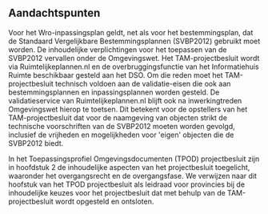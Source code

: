 ## Aandachtspunten

Voor het Wro-inpassingsplan geldt, net als voor het bestemmingsplan, dat de Standaard Vergelijkbare Bestemmingsplannen (SVBP2012) gebruikt moet worden. De inhoudelijke verplichtingen voor het toepassen van de SVBP2012 vervallen onder de Omgevingswet.
Het TAM-projectbesluit wordt via Ruimtelijkeplannen.nl en de overbruggingsfunctie van het Informatiehuis Ruimte beschikbaar gesteld aan het DSO. Om die reden moet het TAM-projectbesluit technisch voldoen aan de validatie-eisen die ook aan bestemmingsplannen en inpassingsplannen worden gesteld. De validatieservice van Ruimtelijkeplannen.nl blijft ook na inwerkingtreden Omgevingswet hierop te toetsen. Dit betekent voor de opstellers van het TAM-projectbesluit dat voor de naamgeving van objecten strikt de technische voorschriften van de SVBP2012 moeten worden gevolgd, inclusief de vrijheden en mogelijkheden voor 'eigen' objecten die de SVBP2012 biedt. 

In het Toepassingsprofiel Omgevingsdocumenten (TPOD) projectbesluit zijn in hoofdstuk 2 de inhoudelijke aspecten van het projectbesluit toegelicht, waaronder het overgangsrecht en de overgangsfase. We verwijzen naar dit hoofstuk van het TPOD projectbesluit als leidraad voor provincies bij de inhoudelijke keuzes voor het projectbesluit dat met behulp van de TAM-projectbesluit wordt opgesteld en ontsloten.   
